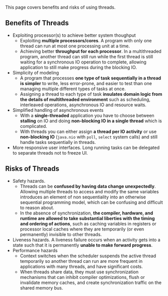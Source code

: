 This page covers benefits and risks of using threads.

## Benefits of Threads
* Exploiting processor(s) to achieve better system thoughput
    * Exploiting **multiple processors/cores**. A program with only one thread can run at most one processing unit at a time.
    * Achieving better **throughput for each processor**. In a multithreaded program, another thread can still run while the first thread is still waiting for a synchronous IO operation to complete, allowing application to still make progress during the blocking IO.
* Simplicity of modeling
    * A program that processes **one type of task sequentially in a thread is simpler** to write, less error-prone, and easier to test than one managing multiple different types of tasks at once.
    * Assigning a thread to each type of task **insulates domain logic from the details of multithreaded environment** such as scheduling, interleaved operations, asynchronous IO and resource waits.
* Simplified handling of asynchronous events
    * With a **single-threaded** application you have to choose between **stalling** on IO and doing **non-blocking IO in a single thread** which is complicated.
    * With threads you can either assign **a thread per IO activity** or use **non-blocking IO** (`java.nio` with `poll`, `select` system calls) and still handle tasks sequentially in threads.
* More responsive user interfaces. Long running tasks can be delegated to separate threads not to freeze UI.

## Risks of Threads
* Safety hazards.
    * Threads can be **confused by having data change unexpectedly**. Allowing multiple threads to access and modify the same variables introduces an element of non sequentiality into an otherwise sequential programming model, which can be confusing and difficult to reason about.
    * In the absence of synchronization, **the compiler, hardware, and runtime are allowed to take substantial liberties with the timing and ordering of actions**, such as caching variables in registers or processor local caches where they are temporarily (or even permanently) invisible to other threads.
* Liveness hazards. A liveness failure occurs when an activity gets into a state such that it is permanently **unable to make forward progress**.
* Performance hazards
    * Context switches when the scheduler suspends the active thread temporarily so another thread can run are more frequent in applications with many threads, and have significant costs.
    * When threads share data, they must use synchronization mechanisms that can inhibit compiler optimizations, flush or invalidate memory caches, and create synchronization traffic on the shared memory bus.